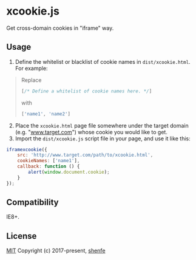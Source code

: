 # xcookie.js
Get cross-domain cookies in "iframe" way.

## Usage
1. Define the whitelist or blacklist of cookie names in `dist/xcookie.html`. For example:
  > Replace
  > ```js
  > [/* Define a whitelist of cookie names here. */]
  > ```
  > with
  > ```js
  > ['name1', 'name2']
  > ```
2. Place the `xcookie.html` page file somewhere under the target domain (e.g. "www.target.com") whose cookie you would like to get.
3. Import the `dist/xcookie.js` script file in your page, and use it like this:
  ```js
  iframexcookie({
      src: 'http://www.target.com/path/to/xcookie.html',
      cookieNames: ['name1'],
      callback: function () {
          alert(window.document.cookie);
      }
  });
  ```

## Compatibility
IE8+.

## License
[MIT](http://opensource.org/licenses/MIT)
Copyright (c) 2017-present, [shenfe](https://github.com/shenfe)
